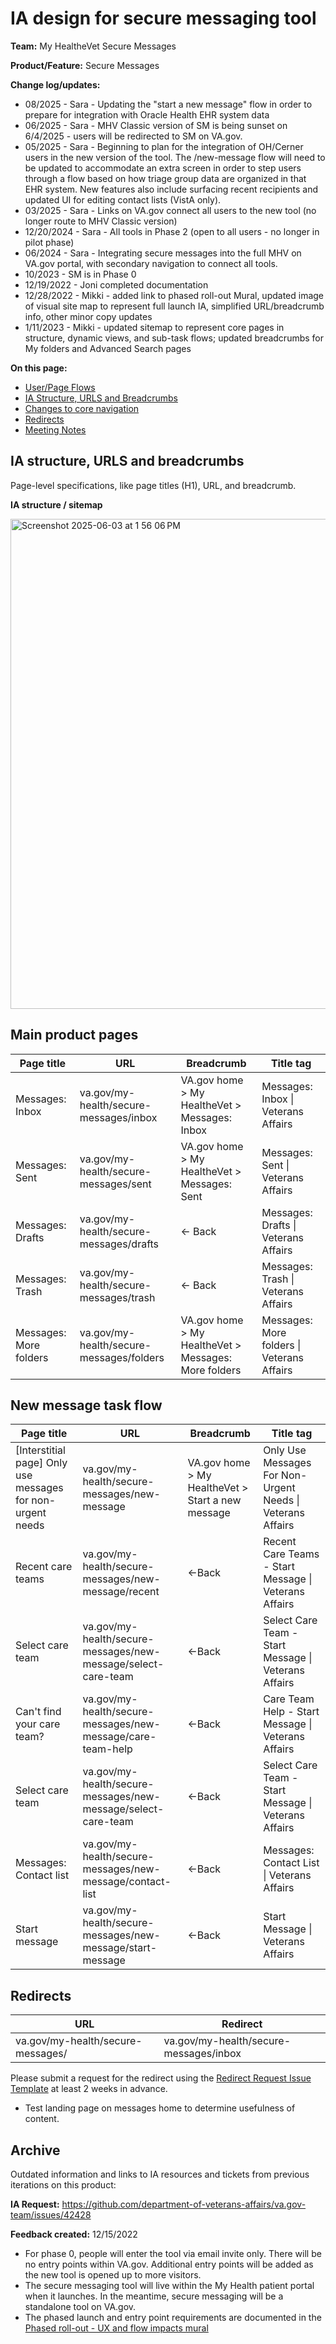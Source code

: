 # IA design for secure messaging tool
**Team:** My HealtheVet Secure Messages

**Product/Feature:** Secure Messages

**Change log/updates:** 
- 08/2025 - Sara - Updating the "start a new message" flow in order to prepare for integration with Oracle Health EHR system data
- 06/2025 - Sara - MHV Classic version of SM is being sunset on 6/4/2025 - users will be redirected to SM on VA.gov.
- 05/2025 - Sara - Beginning to plan for the integration of OH/Cerner users in the new version of the tool. The /new-message flow will need to be updated to accommodate an extra screen in order to step users through a flow based on how triage group data are organized in that EHR system. New features also include surfacing recent recipients and updated UI for editing contact lists (VistA only).
- 03/2025 - Sara - Links on VA.gov connect all users to the new tool (no longer route to MHV Classic version)
- 12/20/2024 - Sara - All tools in Phase 2 (open to all users - no longer in pilot phase) 
- 06/2024 - Sara - Integrating secure messages into the full MHV on VA.gov portal, with secondary navigation to connect all tools.
- 10/2023 - SM is in Phase 0
- 12/19/2022 - Joni completed documentation
- 12/28/2022 - Mikki - added link to phased roll-out Mural, updated image of visual site map to represent full launch IA, simplified URL/breadcrumb info, other minor copy updates
- 1/11/2023 - Mikki - updated sitemap to represent core pages in structure, dynamic views, and sub-task flows;  updated breadcrumbs for My folders and Advanced Search pages

**On this page:**
- [User/Page Flows](#flows)
- [IA Structure, URLS and Breadcrumbs](#map)
- [Changes to core navigation](#nav)
- [Redirects](#redirects)
- [Meeting Notes](#notes)

## <a name="map">IA structure, URLS and breadcrumbs</a>
Page-level specifications, like page titles (H1), URL, and breadcrumb. 

**IA structure / sitemap**

<img width="784" alt="Screenshot 2025-06-03 at 1 56 06 PM" src="https://github.com/user-attachments/assets/30ff9af6-a27b-49c4-8b61-f640b6c21f4a" />

## Main product pages
| Page title |URL | Breadcrumb | Title tag |
|----|----------|-------------|-----------|
|Messages: Inbox | va.gov/my-health/secure-messages/inbox | VA.gov home > My HealtheVet > Messages: Inbox | Messages: Inbox \| Veterans Affairs |
|Messages: Sent | va.gov/my-health/secure-messages/sent | VA.gov home > My HealtheVet > Messages: Sent | Messages: Sent \| Veterans Affairs |
|Messages: Drafts | va.gov/my-health/secure-messages/drafts | <- Back | Messages: Drafts \| Veterans Affairs |
|Messages: Trash | va.gov/my-health/secure-messages/trash | <- Back | Messages: Trash \| Veterans Affairs |
|Messages: More folders | va.gov/my-health/secure-messages/folders | VA.gov home > My HealtheVet > Messages: More folders | Messages: More folders \| Veterans Affairs |

## New message task flow
|Page title |URL | Breadcrumb | Title tag |
|----|----------|-------------|-----------|
|[Interstitial page] Only use messages for non-urgent needs | va.gov/my-health/secure-messages/new-message | VA.gov home > My HealtheVet > Start a new message  | Only Use Messages For Non-Urgent Needs \| Veterans Affairs |
|Recent care teams | va.gov/my-health/secure-messages/new-message/recent | <-Back | Recent Care Teams - Start Message \| Veterans Affairs |
| Select care team | va.gov/my-health/secure-messages/new-message/select-care-team | <-Back | Select Care Team - Start Message \| Veterans Affairs |
| Can't find your care team? | va.gov/my-health/secure-messages/new-message/care-team-help | <-Back | Care Team Help - Start Message \| Veterans Affairs |
| Select care team | va.gov/my-health/secure-messages/new-message/select-care-team | <-Back | Select Care Team - Start Message \| Veterans Affairs |
| Messages: Contact list | va.gov/my-health/secure-messages/new-message/contact-list | <-Back | Messages: Contact List \| Veterans Affairs |
| Start message| va.gov/my-health/secure-messages/new-message/start-message | <-Back | Start Message \| Veterans Affairs |
 
 ## <a name="redirects">Redirects</a>

|URL | Redirect|
|-----|-------|
|va.gov/my-health/secure-messages/ | va.gov/my-health/secure-messages/inbox |
 

Please submit a request for the redirect using the [Redirect Request Issue Template](https://github.com/department-of-veterans-affairs/va.gov-team/issues/new?assignees=mnorthuis&labels=content-ia-team%2C+ia&template=redirect-request.md&title=Redirect+Request) at least 2 weeks in advance. 

* Test landing page on messages home to determine usefulness of content.

## Archive
Outdated information and links to IA resources and tickets from previous iterations on this product:

**IA Request:** https://github.com/department-of-veterans-affairs/va.gov-team/issues/42428

**Feedback created:** 12/15/2022

- For phase 0, people will enter the tool via email invite only. There will be no entry points within VA.gov. Additional entry points will be added as the new tool is opened up to more visitors.  
- The secure messaging tool will live within the My Health patient portal when it launches. In the meantime, secure messaging will be a standalone tool on VA.gov.
- The phased launch and entry point requirements are documented in the [Phased roll-out - UX and flow impacts mural](https://app.mural.co/t/departmentofveteransaffairs9999/m/departmentofveteransaffairs9999/1667322271773/26b9a1c19e3d4f1dbcc1dba4e4218a56f0fbb75a)
